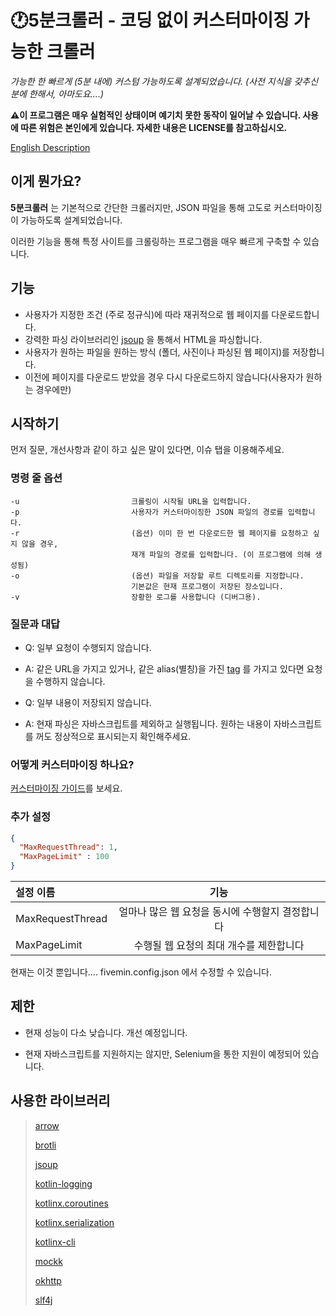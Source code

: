 # 🕐5분크롤러 - 코딩 없이 커스터마이징 가능한 크롤러
_가능한 한 빠르게 (5분 내에) 커스텀 가능하도록 설계되었습니다. (사전 지식을 갖추신 분에 한해서, 아마도요....)_

**⚠이 프로그램은 매우 실험적인 상태이며 예기치 못한 동작이 일어날 수 있습니다. 사용에 따른 위험은 본인에게 있습니다. 자세한 내용은 LICENSE를 참고하십시오.**

[English Description](README.md)

## 이게 뭔가요?

**5분크롤러** 는 기본적으로 간단한 크롤러지만, JSON 파일을 통해 고도로 커스터마이징이 가능하도록 설계되었습니다.

이러한 기능을 통해 특정 사이트를 크롤링하는 프로그램을 매우 빠르게 구축할 수 있습니다.

## 기능

- 사용자가 지정한 조건 (주로 정규식)에 따라 재귀적으로 웹 페이지를 다운로드합니다.
- 강력한 파싱 라이브러리인 [jsoup](https://github.com/jhy/jsoup) 을 통해서 HTML을 파싱합니다.
- 사용자가 원하는 파일을 원하는 방식 (폴더, 사진이나 파싱된 웹 페이지)를 저장합니다.
- 이전에 페이지를 다운로드 받았을 경우 다시 다운로드하지 않습니다(사용자가 원하는 경우에만)

## 시작하기

먼저 질문, 개선사항과 같이 하고 싶은 말이 있다면, 이슈 탭을 이용해주세요.

### 명령 줄 옵션

    -u                         크롤링이 시작될 URL을 입력합니다.
    -p                         사용자가 커스터마이징한 JSON 파일의 경로를 입력합니다.
    -r                         (옵션) 이미 한 번 다운로드한 웹 페이지를 요청하고 싶지 않을 경우,
                               재개 파일의 경로를 입력합니다. (이 프로그램에 의해 생성됨)
    -o                         (옵션) 파일을 저장할 루트 디렉토리를 지정합니다.
                               기본값은 현재 프로그램이 저장된 장소입니다.
    -v                         장황한 로그를 사용합니다 (디버그용).

### 질문과 대답

- Q: 일부 요청이 수행되지 않습니다.
- A: 같은 URL을 가지고 있거나, 같은 alias(별칭)을 가진 [tag](GUIDE.md#Tag) 를 가지고 있다면 요청을 수행하지 않습니다.


- Q: 일부 내용이 저장되지 않습니다.
- A: 현재 파싱은 자바스크립트를 제외하고 실행됩니다. 원하는 내용이 자바스크립트를 꺼도 정상적으로 표시되는지 확인해주세요.


### 어떻게 커스터마이징 하나요?
[커스터마이징 가이드](/GUIDE_KO.md)를 보세요.

### 추가 설정

```json
{
  "MaxRequestThread": 1,
  "MaxPageLimit" : 100
}
```

| 설정 이름            |             기능              |
|:-----------------|:---------------------------:|
| MaxRequestThread | 얼마나 많은 웹 요청을 동시에 수행할지 결정합니다 |
| MaxPageLimit     |   수행될 웹 요청의 최대 개수를 제한합니다    |

현재는 이것 뿐입니다.... fivemin.config.json 에서 수정할 수 있습니다.

## 제한

- 현재 성능이 다소 낮습니다. 개선 예정입니다.

- 현재 자바스크립트를 지원하지는 않지만, Selenium을 통한 지원이 예정되어 있습니다.

## 사용한 라이브러리

> [arrow](https://github.com/arrow-kt/arrow)
>
> [brotli](https://github.com/google/brotli)
>
> [jsoup](https://github.com/jhy/jsoup)
>
> [kotlin-logging](https://github.com/MicroUtils/kotlin-logging)
>
> [kotlinx.coroutines](https://github.com/Kotlin/kotlinx.coroutines)
>
> [kotlinx.serialization](https://github.com/Kotlin/kotlinx.serialization)
>
> [kotlinx-cli](https://github.com/Kotlin/kotlinx-cli)
>
> [mockk](https://github.com/mockk/mockk)
>
> [okhttp](https://github.com/square/okhttp)
>
> [slf4j](https://github.com/qos-ch/slf4j)
>